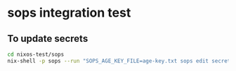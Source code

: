 # sops integration test

## To update secrets

```sh
cd nixos-test/sops
nix-shell -p sops --run "SOPS_AGE_KEY_FILE=age-key.txt sops edit secrets.yaml"
```
